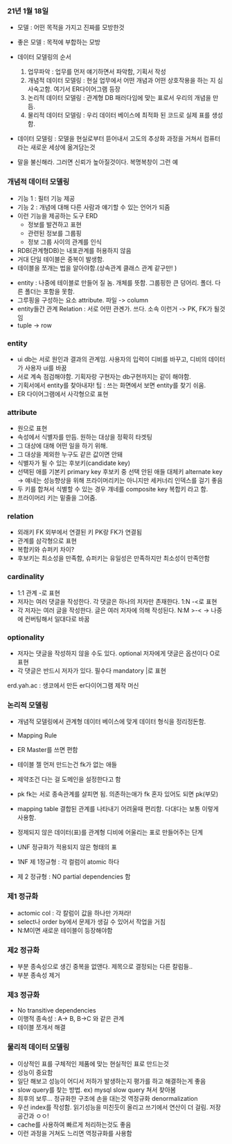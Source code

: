 ### 21년 1월 18일

- 모델 : 어떤 목적을 가지고 진짜를 모방한것
- 좋은 모델 : 목적에 부합하는 모방
- 데이터 모델링의 순서

  1. 업무파악 : 업무를 먼저 얘기하면서 파악함, 기획서 작성
  2. 개념적 데이터 모델링 : 현실 업무에서 어떤 개념과 어떤 상호작용을 하는 지 심사숙고함. 여기서 ER다이어그램 등장
  3. 논리적 데이터 모델링 : 관계형 DB 패러다임에 맞는 표로서 우리의 개념을 만듬.
  4. 물리적 데이터 모델링 : 우리 데이터 베이스에 최적화 된 코드로 실제 표를 생성함.

- 데이터 모델링 : 모델을 현실로부터 뜯어내서 고도의 추상화 과정을 거쳐서 컴퓨터라는 새로운 세상에 옮겨담는것

- 말을 불신해라. 그러면 신뢰가 높아질것이다. 복명복창이 그런 예

### 개념적 데이터 모델링

- 기능 1 : 필터 기능 제공
- 기능 2 : 개념에 대해 다른 사람과 얘기할 수 있는 언어가 되줌
- 이런 기능을 제공하는 도구 ERD
  - 정보를 발견하고 표현
  - 관련된 정보를 그룹핑
  - 정보 그룹 사이의 관계를 인식
- RDB(관계형DB)는 내포관계를 허용하지 않음
- 거대 단일 테이블은 중복이 발생함.
- 테이블을 쪼개는 법을 알아야함.(상속관계 클래스 관계 같구만! )

* entity : 나중에 테이블로 만들어 질 놈. 개체를 뜻함. 그룹핑한 큰 덩어리. 폴더. 다른 폴더는 포함을 못함.
* 그루핑을 구성하는 요소 attribute. 파일 -> column
* entity들간 관계 Relation : 서로 어떤 관곈가. 쓰다. 소속 이런거 -> PK, FK가 될것임
* tuple -> row

### entity

- ui db는 서로 원인과 결과의 관계임. 사용자의 입력이 디비를 바꾸고, 디비의 데이터가 사용자 ui를 바꿈
- 서로 계속 점검해야함. 기획자랑 구현자는 db구현까지는 같이 해야함.
- 기획서에서 entity를 찾아내자! 팁 : 쓰는 화면에서 보면 entity를 찾기 쉬움.
- ER 다이어그램에서 사각형으로 표현

### attribute

- 원으로 표현
- 속성에서 식별자를 만듬. 원하는 대상을 정확히 타겟팅
- 그 대상에 대해 어떤 일을 하기 위해.
- 그 대상을 제외한 누구도 같은 값이면 안돼
- 식별자가 될 수 있는 후보키(candidate key)
- 선택된 애를 기본키 primary key 후보키 중 선택 안된 애들 대체키 alternate key -> 얘네는 성능향상을 위해 프라이머리키는 아니지만 세커너리 인덱스를 걸기 좋음
- 두 키를 합쳐서 식별할 수 있는 경우 걔네를 composite key 복합키 라고 함.
- 프라이머리 키는 밑줄을 그어줌.

### relation

- 외래키 FK 외부에서 연결된 키 PK랑 FK가 연결됨
- 관계를 삼각형으로 표현
- 복합키와 슈퍼키 차이?
- 후보키는 최소성을 만족함, 슈퍼키는 유일성은 만족하지만 최소성이 만족안함

### cardinality

- 1:1 관계 -로 표현
- 저자는 여러 댓글을 작성한다. 각 댓글은 하나의 저자만 존재한다. 1:N -<로 표현
- 각 저자는 여러 글을 작성한다. 글은 여러 저자에 의해 작성된다. N:M >-< -> 나중에 컨버팅해서 일대다로 바꿈

### optionality

- 저자는 댓글을 작성하지 않을 수도 있다. optional 저자에게 댓글은 옵션이다 O로 표현
- 각 댓글은 반드시 저자가 있다. 필수다 mandatory |로 표현

erd.yah.ac : 생코에서 만든 er다이어그램 제작 머신

### 논리적 모델링

- 개념적 모델링에서 관계형 데이터 베이스에 맞게 데이터 형식을 정리정돈함.
- Mapping Rule
- ER Master를 쓰면 편함
- 테이블 젤 먼저 만드는건 fk가 없는 애들
- 제약조건 다는 걸 도메인을 설정한다고 함
- pk fk는 서로 종속관계를 살피면 됨. 의존하는애가 fk 혼자 있어도 되면 pk(부모)
- mapping table 결합된 관계를 나타내기 어려울때 편리함. 다대다는 보통 이렇게 사용함.

- 정제되지 않은 데이터(표)를 관계형 디비에 어울리는 표로 만들어주는 단계

- UNF 정규화가 적용되지 않은 형태의 표
- 1NF 제 1정규형 : 각 컬럼이 atomic 하다
- 제 2 정규형 : NO partial dependencies 함

### 제1 정규화

- actomic col : 각 칼럼이 값을 하나만 가져라!
- select나 order by에서 문제가 생길 수 있어서 작업을 거침
- N:M이면 새로운 테이블이 등장해야함

### 제2 정규화

- 부분 종속성으로 생긴 중복을 없앤다. 제목으로 결정되는 다른 칼럼들..
- 부분 종속성 제거

### 제3 정규화

- No transitive dependencies
- 이행적 종속성 : A-> B, B->C 와 같은 관계
- 테이블 쪼개서 해결

### 물리적 데이터 모델링

- 이상적인 표를 구체적인 제품에 맞는 현실적인 표로 만드는것
- 성능이 중요함
- 일단 해보고 성능이 어디서 저하가 발생하는지 평가를 하고 해결하는게 좋음
- slow query를 찾는 방법. ex) mysql slow query 쳐서 찾아봄
- 최후의 보루... 정규화한 구조에 손을 대는것 역정규화 denormalization
- 우선 index를 작성함. 읽기성능을 미친듯이 올리고 쓰기에서 연산이 더 걸림. 저장공간과 ㅇㅇ!
- cache를 사용하여 빠르게 처리하는것도 좋음
- 이런 과정을 거쳐도 느리면 역정규화를 사용함

